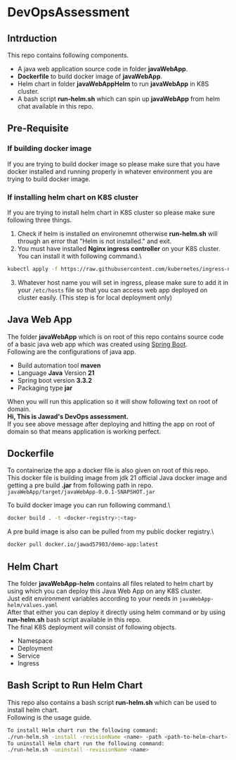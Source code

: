 # DevOpsAssessment
## Intrduction
This repo contains following components.
- A java web application source code in folder **javaWebApp**.
- **Dockerfile** to build docker image of **javaWebApp**.
- Helm chart in folder **javaWebAppHelm** to run **javaWebApp** in K8S cluster.
- A bash script **run-helm.sh** which can spin up **javaWebApp** from helm chat available in this repo.

## Pre-Requisite
### If building docker image
If you are trying to build docker image so please make sure that you have docker installed and running properly in whatever 
environment you are trying to build docker image.

### If installing helm chart on K8S cluster
If you are trying to install helm chart in K8S cluster so please make sure following three things.
1) Check if helm is installed on environemnt otherwise **run-helm.sh** will through an error that "Helm is not installed." and exit.
2) You must have installed **Nginx ingress controller** on your K8S cluster. You can install it with following command.\
```sh
kubectl apply -f https://raw.githubusercontent.com/kubernetes/ingress-nginx/main/deploy/static/provider/cloud/deploy.yaml
```
3) Whatever host name you will set in ingress, please make sure to add it in your ```/etc/hosts``` file so that you can access web app deployed on cluster easily. (This step is for local deployment only)

## Java Web App

The folder **javaWebApp** which is on root of this repo contains source code of a basic java web app which was created using [Spring Boot](start.spring.io).\
Following are the configurations of java app.
- Build automation tool **maven**
- Language **Java** Version **21**
- Spring boot version **3.3.2**
- Packaging type **jar**

When you will run this application so it will show following text on root of domain.\
**Hi, This is Jawad's DevOps assessment.**\
If you see above message after deploying and hitting the app on root of domain so that means application is working perfect.

## Dockerfile

To containerize the app a docker file is also given on root of this repo.\
This docker file is building image from jdk 21 official Java docker image and getting a pre build **.jar** from following path in repo.\
```javaWebApp/target/javaWebApp-0.0.1-SNAPSHOT.jar```

To build docker image you can run following command.\
```sh
docker build . -t <docker-registry>:<tag>
```

A pre build image is also can be pulled from my public docker registry.\
```sh
docker pull docker.io/jawad57903/demo-app:latest
```

## Helm Chart

The folder **javaWebApp-helm** contains all files related to helm chart by using which you can deploy this Java Web App on any K8S cluster.\
Just edit environment variables according to your needs in ```javaWebApp-helm/values.yaml```\
After that either you can deploy it directly using helm command or by using **run-helm.sh** bash script available in this repo.\
The final K8S deployment will consist of following objects.
- Namespace
- Deployment
- Service
- Ingress

## Bash Script to Run Helm Chart

This repo also contains a bash script **run-helm.sh** which can be used to install helm chart.\
Following is the usage guide.
```sh
To install Helm chart run the following command:
./run-helm.sh -install -revisionName <name> -path <path-to-helm-chart>
To uninstall Helm chart run the following command:
./run-helm.sh -uninstall -revisionName <name>
```